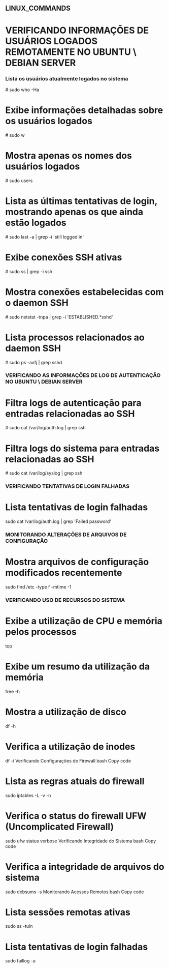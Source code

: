 ## LINUX_COMMANDS


# VERIFICANDO INFORMAÇÕES DE USUÁRIOS LOGADOS REMOTAMENTE NO UBUNTU \ DEBIAN SERVER
### Lista os usuários atualmente logados no sistema
\# sudo who -Ha

# Exibe informações detalhadas sobre os usuários logados
\# sudo w

# Mostra apenas os nomes dos usuários logados
\# sudo users

# Lista as últimas tentativas de login, mostrando apenas os que ainda estão logados
\# sudo last -a | grep -i 'still logged in'

# Exibe conexões SSH ativas
\# sudo ss | grep -i ssh

# Mostra conexões estabelecidas com o daemon SSH
\# sudo netstat -tnpa | grep -i 'ESTABLISHED.*sshd'

# Lista processos relacionados ao daemon SSH
\# sudo ps -axfj | grep sshd

### VERIFICANDO AS INFORMAÇÕES DE LOG DE AUTENTICAÇÃO NO UBUNTU \ DEBIAN SERVER ###

# Filtra logs de autenticação para entradas relacionadas ao SSH
\# sudo cat /var/log/auth.log | grep ssh

# Filtra logs do sistema para entradas relacionadas ao SSH
\# sudo cat /var/log/syslog | grep ssh

### VERIFICANDO TENTATIVAS DE LOGIN FALHADAS ###

# Lista tentativas de login falhadas
sudo cat /var/log/auth.log | grep 'Failed password'

### MONITORANDO ALTERAÇÕES DE ARQUIVOS DE CONFIGURAÇÃO ###

# Mostra arquivos de configuração modificados recentemente
sudo find /etc -type f -mtime -1

### VERIFICANDO USO DE RECURSOS DO SISTEMA ###

# Exibe a utilização de CPU e memória pelos processos
top

# Exibe um resumo da utilização da memória
free -h

# Mostra a utilização de disco
df -h

# Verifica a utilização de inodes
df -i
Verificando Configurações de Firewall
bash
Copy code
# Lista as regras atuais do firewall
sudo iptables -L -v -n

# Verifica o status do firewall UFW (Uncomplicated Firewall)
sudo ufw status verbose
Verificando Integridade do Sistema
bash
Copy code
# Verifica a integridade de arquivos do sistema
sudo debsums -s
Monitorando Acessos Remotos
bash
Copy code
# Lista sessões remotas ativas
sudo ss -tuln

# Lista tentativas de login falhadas
sudo faillog -a
